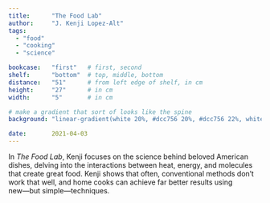 ```yaml
---
title: 		"The Food Lab"
author: 	"J. Kenji Lopez-Alt"
tags:
  - "food"
  - "cooking"
  - "science"

bookcase: 	"first"   # first, second
shelf: 		"bottom"  # top, middle, bottom
distance: 	"51"      # from left edge of shelf, in cm
height:		"27"      # in cm
width:		"5"       # in cm

# make a gradient that sort of looks like the spine
background: "linear-gradient(white 20%, #dcc756 20%, #dcc756 22%, white 22%, white 40%, #dcc756 40%, #dcc756 42%, white 42%, white 60%, #dcc756 60%, #dcc756 62%, white 62%)"

date: 		2021-04-03
---
```


In *The Food Lab*, Kenji focuses on the science behind beloved American dishes, delving into the interactions between heat, energy, and molecules that create great food. Kenji shows that often, conventional methods don’t work that well, and home cooks can achieve far better results using new―but simple―techniques.
